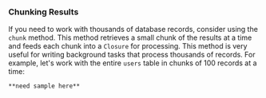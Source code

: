 ### Chunking Results

If you need to work with thousands of database records, consider using the `chunk` method. This method retrieves a small chunk of the results at a time and feeds each chunk into a `Closure` for processing. This method is very useful for writing background tasks that process thousands of records. For example, let's work with the entire `users` table in chunks of 100 records at a time:
```
**need sample here**
```






